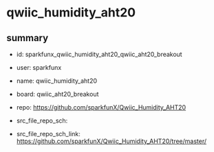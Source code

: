 # qwiic_humidity_aht20
 
## summary 
* id: sparkfunx_qwiic_humidity_aht20_qwiic_aht20_breakout
* user: sparkfunx
* name: qwiic_humidity_aht20
* board: qwiic_aht20_breakout
* repo: https://github.com/sparkfunX/Qwiic_Humidity_AHT20



* src_file_repo_sch: 
* src_file_repo_sch_link: https://github.com/sparkfunX/Qwiic_Humidity_AHT20/tree/master/




